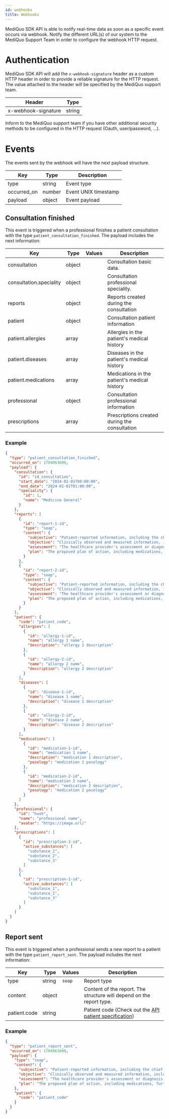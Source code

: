 ```yaml
---
id: webhooks
title: Webhooks
---
```


MediQuo SDK API is able to notify real-time data as soon as a specific event occurs via webhook. Notify the different URL(s) of our system to the MediQuo Support Team in order to configure the webhook HTTP request.

# Authentication

MediQuo SDK API will add the `x-webhook-signature` header as a custom HTTP header in order to provide a reliable signature for the HTTP request. The value attached to the header will be specified by the MediQuo support team.

| Header              | Type   |
|---------------------|--------|
| x-webhook-signature | string |

Inform to the MediQuo support team if you have other additional security methods to be configured in the HTTP request (Oauth, user/password, ...).

# Events

The events sent by the webhook will have the next payload structure.

| Key         | Type   | Description          |
|-------------|--------|----------------------|
| type        | string | Event type           |
| occurred_on | number | Event UNIX timestamp |
| payload     | object | Event payload        |

## Consultation finished

This event is triggered when a professional finishes a patient consultation with the type `patient_consultation_finished`. The payload includes the next information:

| Key                     | Type   | Values | Description                                   |
|-------------------------|--------|--------|-----------------------------------------------|
| consultation            | object |        | Consultation basic data.                      |
| consultation.speciality | object |        | Consultation professional speciality.         |
| reports                 | object |        | Reports created during the consultation       |
| patient                 | object |        | Consultation patient information              |
| patient.allergies       | array  |        | Allergies in the patient's medical history    |
| patient.diseases        | array  |        | Diseases in the patient's medical history     |
| patient.medications     | array  |        | Medications in the patient's medical history  |
| professional            | object |        | Consultation professional information         |
| prescriptions           | array  |        | Prescriptions created during the consultation |

### Example

```json
{
  "type": "patient_consultation_finished",
  "occurred_on": 1704063600,
  "payload": {
    "consultation": {
      "id": "id_consultation",
      "start_date": "2024-01-01T00:00:00",
      "end_date": "2024-01-01T01:00:00",
      "speciality": {
        "id": 1,
        "name": "Medicina General"
      }
    },
    "reports": [
      {
        "id": "report-1-id",
        "type": "soap",
        "content": {
          "subjective": "Patient-reported information, including the chief complaint, history of present illness, and a review of systems.",
          "objective": "Clinically observed and measured information, including vital signs and a physical exam.",
          "assessment": "The healthcare provider's assessment or diagnosis based on the subjective and objective information.",
          "plan": "The proposed plan of action, including medications, further tests, and follow-up instructions."
        }
      },
      {
        "id": "report-2-id",
        "type": "soap",
        "content": {
          "subjective": "Patient-reported information, including the chief complaint, history of present illness, and a review of systems.",
          "objective": "Clinically observed and measured information, including vital signs and a physical exam.",
          "assessment": "The healthcare provider's assessment or diagnosis based on the subjective and objective information.",
          "plan": "The proposed plan of action, including medications, further tests, and follow-up instructions."
        }
      }
    ],
    "patient": {
      "code": "patient_code",
      "allergies": [
        {
          "id": "allergy-1-id",
          "name": "allergy 1 name",
          "description": "allergy 1 description"
        },
        {
          "id": "allergy-2-id",
          "name": "allergy 2 name",
          "description": "allergy 2 description"
        }
      ],
      "diseases": [
        {
          "id": "disease-1-id",
          "name": "disease 1 name",
          "description": "disease 1 description"
        },
        {
          "id": "allergy-2-id",
          "name": "disease 2 name",
          "description": "disease 2 description"
        }
      ],
      "medications": [
        {
          "id": "medication-1-id",
          "name": "medication 1 name",
          "description": "medication 1 description",
          "posology": "medication 1 posology"
        },
        {
          "id": "medication-2-id",
          "name": "medication 2 name",
          "description": "medication 2 description",
          "posology": "medication 2 posology"
        }
      ]
    },
    "professional": {
      "id": "hash",
      "name": "professional name",
      "avatar": "https://image.url/"
    },
    "prescriptions": [
      {
        "id": "prescription-1-id",
        "active_substances": [
          "substance_1",
          "substance_2",
          "substance_3"
        ]
      },
      {
        "id": "prescription-1-id",
        "active_substances": [
          "substance_1",
          "substance_2",
          "substance_3"
        ]
      }
    ]
  }
}
```

## Report sent

This event is triggered when a professional sends a new report to a patient with the type `patient_report_sent`. The payload includes the next information:

| Key          | Type   | Values | Description                                                                     |
|--------------|--------|--------|---------------------------------------------------------------------------------|
| type         | string | `soap` | Report type                                                                     |
| content      | object |        | Content of the report. The structure will depend on the report type.                   |
| patient.code | string |        | Patient code (Check out the [API patient specification](/docs/api/patients)) |

### Example

```json
{
  "type": "patient_report_sent",
  "occurred_on": 1704063600,
  "payload": {
    "type": "soap",
    "content": {
      "subjective": "Patient-reported information, including the chief complaint, history of present illness, and a review of systems.",
      "objective": "Clinically observed and measured information, including vital signs and a physical exam.",
      "assessment": "The healthcare provider's assessment or diagnosis based on the subjective and objective information.",
      "plan": "The proposed plan of action, including medications, further tests, and follow-up instructions."
    },
    "patient": {
      "code": "patient_code"
    }
  }
}
```